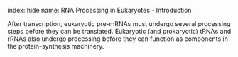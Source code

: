 index: hide
name: RNA Processing in Eukaryotes - Introduction

After transcription, eukaryotic pre-mRNAs must undergo several processing steps before they can be translated. Eukaryotic (and prokaryotic) tRNAs and rRNAs also undergo processing before they can function as components in the protein-synthesis machinery.
